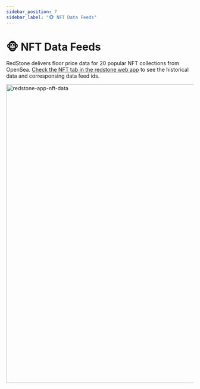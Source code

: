 ```yaml
---
sidebar_position: 7
sidebar_label: "🐵 NFT Data Feeds"
---
```


# 🐵 NFT Data Feeds

RedStone delivers floor price data for 20 popular NFT collections from OpenSea. [Check the NFT tab in the redstone web app](https://app.redstone.finance/#/app/tokens?selected-tab=2) to see the historical data and corresponsing data feed ids.

<img alt="redstone-app-nft-data" src="https://user-images.githubusercontent.com/48165439/187052331-a817eeae-7acf-4218-bce2-0917e8ea69ee.png" width="800" />
